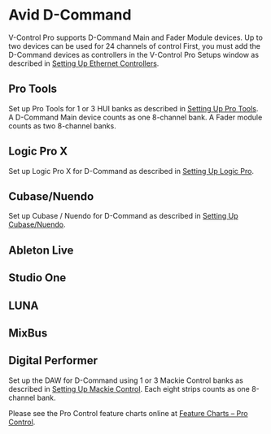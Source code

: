# Avid D-Command

V-Control Pro supports D-Command Main and Fader Module devices. Up to two devices can be used for 24 channels of control First, you must add the D-Command devices as controllers in the V-Control Pro Setups window as described in [Setting Up Ethernet Controllers](./Ethernet-Controllers.md).

## Pro Tools
Set up Pro Tools for 1 or 3 HUI banks as described in [Setting Up Pro Tools](./pro-tools.md). A D-Command Main device counts as one 8-channel bank. A Fader module counts as two 8-channel banks.

## Logic Pro X
Set up Logic Pro X for D-Command as described in [Setting Up Logic Pro](./Logic-Pro-X.md).

## Cubase/Nuendo
Set up Cubase / Nuendo for D-Command as described in [Setting Up Cubase/Nuendo](./Cubase-Nuendo.md).

## Ableton Live
## Studio One
## LUNA
## MixBus
## Digital Performer
Set up the DAW for D-Command using 1 or 3 Mackie Control banks as described in [Setting Up Mackie Control](./Mackie-Control-DAWs.md). Each eight strips counts as one 8-channel bank.

Please see the Pro Control feature charts online at [Feature Charts – Pro Control](https://neyrinck.com/help-category/v-control-pro-help/).

